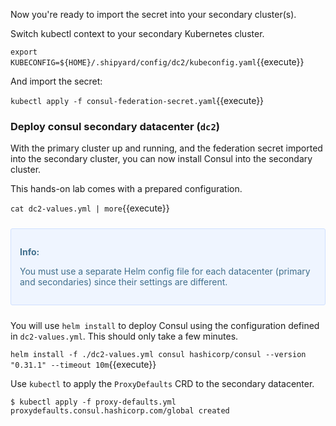 Now you're ready to import the secret into your secondary cluster(s).

Switch kubectl context to your secondary Kubernetes cluster.

`export KUBECONFIG=${HOME}/.shipyard/config/dc2/kubeconfig.yaml`{{execute}}

And import the secret:

`kubectl apply -f consul-federation-secret.yaml`{{execute}}


### Deploy consul secondary datacenter (`dc2`)

With the primary cluster up and running, and the federation secret imported into the secondary cluster, you can now install Consul into the secondary cluster.

This hands-on lab comes with a prepared configuration.

`cat dc2-values.yml | more`{{execute}}

<div style="background-color:#eff5ff; color:#416f8c; border:1px solid #d0e0ff; padding:1em; border-radius:3px; margin:24px 0;">
  <p><strong>Info: </strong>

  You must use a separate Helm config file for each datacenter (primary and secondaries) since their settings are different.

</p></div>

You will use `helm install` to deploy Consul using the configuration defined in `dc2-values.yml`. This should only take a few minutes.

`helm install -f ./dc2-values.yml consul hashicorp/consul --version "0.31.1" --timeout 10m`{{execute}}

Use `kubectl` to apply the `ProxyDefaults` CRD to the secondary datacenter.

```shell-session
$ kubectl apply -f proxy-defaults.yml
proxydefaults.consul.hashicorp.com/global created
```

